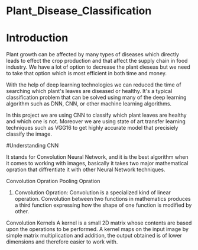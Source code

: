 # Plant_Disease_Classification
# Introduction

Plant growth can be affected by many types of diseases which directly leads to effect the crop production and that affect the supply chain in food industry. We have a lot of option to decrease the plant dieseas but we need to take that option which is most efficient in both time and money.

With the help of deep learning technologies we can reduced the time of searching which plant's leaves are diseased or healthy. It's a typical classification problem that can be solved using many of the deep learning algorithm such as DNN, CNN, or other machine learning algorithms.

In this project we are using CNN to classify which plant leaves are healthy and which one is not. Moreover we are using state of art transfer learning techniques such as VGG16 to get highly accurate model that precisiely classify the image.

#Understanding CNN

It stands for Convolution Neural Network, and it is the best algorithm when it comes to working with images, basically it takes two major mathematical opration that diffrentiate it with other Neural Network techniques.

Convolution Opration
Pooling Opration
1. Convolution Opration: Convolution is a specialized kind of linear operation. Convolution between two functions in mathematics produces a third function expressing how the shape of one function is modified by other.

Convolution Kernels
A kernel is a small 2D matrix whose contents are based upon the operations to be performed. A kernel maps on the input image by simple matrix multiplication and addition, the output obtained is of lower dimensions and therefore easier to work with.
